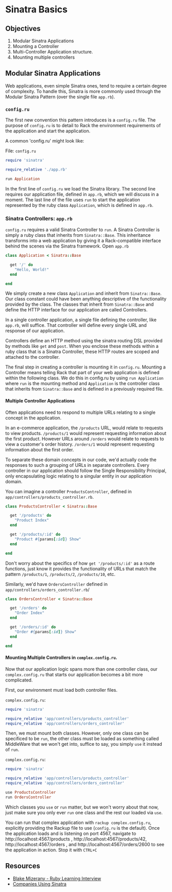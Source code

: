 # Sinatra Basics

## Objectives

1. Modular Sinatra Applications
2. Mounting a Controller
4. Multi-Controller Application structure.
5. Mounting multiple controllers

## Modular Sinatra Applications

Web applications, even simple Sinatra ones, tend to require a certain degree of complexity. To handle this, Sinatra is more commonly used through the Modular Sinatra Pattern (over the single file `app.rb`).

### `config.ru`

The first new convention this pattern introduces is a `config.ru` file. The purpose of `config.ru` is to detail to Rack the environment requirements of the application and start the application.

A common 'config.ru' might look like:

File: `config.ru`
```ruby
require 'sinatra'

require_relative './app.rb'

run Application
```

In the first line of `config.ru` we load the Sinatra library. The second line requires our application file, defined in `app.rb`, which we will discuss in a moment. The last line of the file uses `run` to start the application represented by the ruby class `Application`, which is defined in `app.rb`.

### Sinatra Controllers: `app.rb`

`config.ru` requires a valid Sinatra Controller to `run`. A Sinatra Controller is simply a ruby class that inherits from `Sinatra::Base`. This inheritance transforms into a web application by giving it a Rack-compatible interface behind the scenes via the Sinatra framework. Open `app.rb`

```ruby
class Application < Sinatra::Base

  get '/' do
    "Hello, World!"
  end

end
```

We simply create a new class `Application` and inherit from `Sinatra::Base`. Our class constant could have been anything descriptive of the functionality provided by the class. The classes that inherit from `Sinatra::Base` and define the HTTP interface for our application are called Controllers.

In a single controller application, a single file defining the controller, like `app.rb`, will suffice. That controller will define every single URL and response of our application.

Controllers define an HTTP method using the sinatra routing DSL provided by methods like `get` and `post`. When you enclose these methods within a ruby class that is a Sinatra Controller, these HTTP routes are scoped and attached to the controller.

The final step in creating a controller is mounting it in `config.ru`. Mounting a Controller means telling Rack that part of your web application is defined within the following class. We do this in config.ru by using `run Application` where `run` is the mounting method and `Application` is the controller class that inherits from `Sinatra::Base` and is defined in a previously required file.

#### Multiple Controller Applications

Often applications need to respond to multiple URLs relating to a single concept in the application.

In an e-commerce application, the `/products` URL, would relate to requests to view products. `/products/1` would represent requesting information about the first product. However URLs around `/orders` would relate to requests to view a customer's order history. `/orders/1` would represent requesting information about the first order.

To separate these domain concepts in our code, we'd actually code the responses to such a grouping of URLs in separate controllers. Every controller in our application should follow the Single Responsibility Principal, only encapsulating logic relating to a singular entity in our application domain.

You can imagine a controller `ProductsController`, defined in `app/controllers/products_controller.rb`.

```ruby
class ProductsController < Sinatra::Base

  get '/products' do
    "Product Index"
  end

  get '/products/:id' do
    "Product #{params[:id]} Show"
  end

end
```

Don't worry about the specifics of how `get '/products/:id'` as a route functions, just know it provides the functionality of URLs that match the pattern `/products/1`, `/products/2`, `/products/10`, etc.

Similarly, we'd have `OrdersController` defined in `app/controllers/orders_controller.rb`/

```ruby
class OrdersController < Sinatra::Base

  get '/orders' do
    "Order Index"
  end

  get '/orders/:id' do
    "Order #{params[:id]} Show"
  end

end
```

#### Mounting Multiple Controllers in `complex.config.ru`.

Now that our application logic spans more than one controller class, our `complex.config.ru` that starts our application becomes a bit more complicated.

First, our environment must load both controller files.

`complex.config.ru`:
```ruby
require 'sinatra'

require_relative 'app/controllers/products_controller'
require_relative 'app/controllers/orders_controller'
```

Then, we must mount both classes. However, only one class can be specificed to be `run`, the other class must be loaded as something called MiddleWare that we won't get into, suffice to say, you simply `use` it instead of `run`.

`complex.config.ru`:
```ruby
require 'sinatra'

require_relative 'app/controllers/products_controller'
require_relative 'app/controllers/orders_controller'

use ProductsController
run OrdersController
```

Which classes you `use` or `run` matter, but we won't worry about that now, just make sure you only ever `run` one class and the rest our loaded via `use`.

You can run that complex application with `rackup complex.config.ru`, explicitly providing the Rackup file to use (`config.ru` is the default). Once the application loads and is listening on port 4567, navigate to http://localhost:4567/products , http://localhost:4567/products/42, http://localhost:4567/orders , and http://localhost:4567/orders/2600 to see the application in action. Stop it with `CTRL+C`

## Resources

* [Blake Mizerany - Ruby Learning Interview](http://rubylearning.com/blog/2009/08/11/blake-mizerany-how-do-i-learn-and-master-sinatra/)
* [Companies Using Sinatra](http://www.sinatrarb.com/wild.html)
